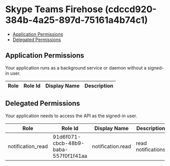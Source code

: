 # Skype Teams Firehose (cdccd920-384b-4a25-897d-75161a4b74c1)
- [Application Permissions](#application-permissions)
- [Delegated Permissions](#delegated-permissions)

## Application Permissions
Your application runs as a background service or daemon without a signed-in user.

| Role | Role Id | Display Name | Description |
|---|---|---|---|

## Delegated Permissions
Your application needs to access the API as the signed-in user. 

| Role | Role Id | Display Name | Description |
|---|---|---|---|
| notification_read | 91d6f071-cbcb-48b9-baba-557f0f1f41aa | notification.read | read notifications |

